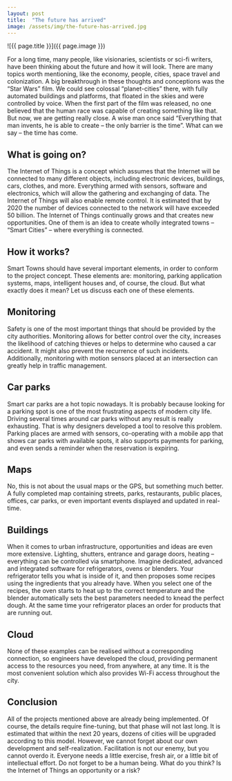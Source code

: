 ```yaml
---
layout: post
title:  "The future has arrived"
image: /assets/img/the-future-has-arrived.jpg
---
```


![{{ page.title }}]({{ page.image }})
 
For a long time, many people, like visionaries, scientists or sci-fi writers, have been thinking about the future and how it will look. There are many topics worth mentioning, like the economy, people, cities, space travel and colonization. A big breakthrough in these thoughts and conceptions was the “Star Wars” film. We could see colossal “planet-cities” there, with fully automated buildings and platforms, that floated in the skies and were controlled by voice. When the first part of the film was released, no one believed that the human race was capable of creating something like that. But now, we are getting really close. A wise man once said “Everything that man invents, he is able to create – the only barrier is the time”. What can we say – the time has come.

## What is going on?
The Internet of Things is a concept which assumes that the Internet will be connected to many different objects, including electronic devices, buildings, cars, clothes, and more. Everything armed with sensors, software and electronics, which will allow the gathering and exchanging of data. The Internet of Things will also enable remote control. It is estimated that by 2020 the number of devices connected to the network will have exceeded 50 billion. The Internet of Things continually grows and that creates new opportunities. One of them is an idea to create wholly integrated towns – “Smart Cities” – where everything is connected.

## How it works?
Smart Towns should have several important elements, in order to conform to the project concept. These elements are: monitoring, parking application systems, maps, intelligent houses and, of course, the cloud. But what exactly does it mean? Let us discuss each one of these elements.
 
## Monitoring
Safety is one of the most important things that should be provided by the city authorities. Monitoring allows for better control over the city, increases the likelihood of catching thieves or helps to determine who caused a car accident. It might also prevent the recurrence of such incidents. Additionally, monitoring with motion sensors placed at an intersection can greatly help in traffic management.

## Car parks
Smart car parks are a hot topic nowadays. It is probably because looking for a parking spot is one of the most frustrating aspects of modern city life. Driving several times around car parks without any result is really exhausting. That is why designers developed a tool to resolve this problem. Parking places are armed with sensors, co-operating with a mobile app that shows car parks with available spots, it also supports payments for parking, and even sends a reminder when the reservation is expiring.

## Maps
No, this is not about the usual maps or the GPS, but something much better. A fully completed map containing streets, parks, restaurants, public places, offices, car parks, or even important events displayed and updated in real-time.

## Buildings
When it comes to urban infrastructure, opportunities and ideas are even more extensive. Lighting, shutters, entrance and garage doors, heating – everything can be controlled via smartphone. Imagine dedicated, advanced and integrated software for refrigerators, ovens or blenders. Your refrigerator tells you what is inside of it, and then proposes some recipes using the ingredients that you already have. When you select one of the recipes, the oven starts to heat up to the correct temperature and the blender automatically sets the best parameters needed to knead the perfect dough. At the same time your refrigerator places an order for products that are running out.

## Cloud
None of these examples can be realised without a corresponding connection, so engineers have developed the cloud, providing permanent access to the resources you need, from anywhere, at any time. It is the most convenient solution which also provides Wi-Fi access throughout the city.

## Conclusion
All of the projects mentioned above are already being implemented. Of course, the details require fine-tuning, but that phase will not last long. It is estimated that within the next 20 years, dozens of cities will be upgraded according to this model. However, we cannot forget about our own development and self-realization. Facilitation is not our enemy, but you cannot overdo it. Everyone needs a little exercise, fresh air, or a little bit of intellectual effort. Do not forget to be a human being. What do you think? Is the Internet of Things an opportunity or a risk?

